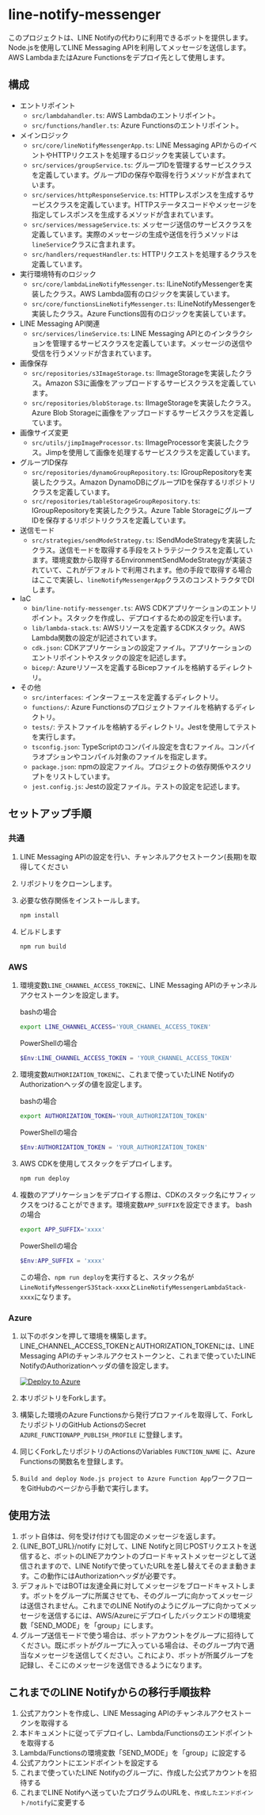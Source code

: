 # line-notify-messenger

このプロジェクトは、LINE Notifyの代わりに利用できるボットを提供します。Node.jsを使用してLINE Messaging APIを利用してメッセージを送信します。  
AWS LambdaまたはAzure Functionsをデプロイ先として使用します。  

## 構成

- エントリポイント
  - `src/lambdahandler.ts`: AWS Lambdaのエントリポイント。
  - `src/functions/handler.ts`: Azure Functionsのエントリポイント。
- メインロジック
  - `src/core/lineNotifyMessengerApp.ts`: LINE Messaging APIからのイベントやHTTPリクエストを処理するロジックを実装しています。
  - `src/services/groupService.ts`: グループIDを管理するサービスクラスを定義しています。グループIDの保存や取得を行うメソッドが含まれています。
  - `src/services/httpResponseService.ts`: HTTPレスポンスを生成するサービスクラスを定義しています。HTTPステータスコードやメッセージを指定してレスポンスを生成するメソッドが含まれています。
  - `src/services/messageService.ts`: メッセージ送信のサービスクラスを定義しています。実際のメッセージの生成や送信を行うメソッドは`lineService`クラスに含まれます。
  - `src/handlers/requestHandler.ts`: HTTPリクエストを処理するクラスを定義しています。
- 実行環境特有のロジック
  - `src/core/lambdaLineNotifyMessenger.ts`: ILineNotifyMessengerを実装したクラス。AWS Lambda固有のロジックを実装しています。
  - `src/core/functionsLineNotifyMessenger.ts`: ILineNotifyMessengerを実装したクラス。Azure Functions固有のロジックを実装しています。
- LINE Messaging API関連
  - `src/services/lineService.ts`: LINE Messaging APIとのインタラクションを管理するサービスクラスを定義しています。メッセージの送信や受信を行うメソッドが含まれています。
- 画像保存
  - `src/repositories/s3ImageStorage.ts`: IImageStorageを実装したクラス。Amazon S3に画像をアップロードするサービスクラスを定義しています。
  - `src/repositories/blobStorage.ts`: IImageStorageを実装したクラス。Azure Blob Storageに画像をアップロードするサービスクラスを定義しています。
- 画像サイズ変更
  - `src/utils/jimpImageProcessor.ts`: IImageProcessorを実装したクラス。Jimpを使用して画像を処理するサービスクラスを定義しています。
- グループID保存
  - `src/repositories/dynamoGroupRepository.ts`: IGroupRepositoryを実装したクラス。Amazon DynamoDBにグループIDを保存するリポジトリクラスを定義しています。
  - `src/repositories/tableStorageGroupRepository.ts`: IGroupRepositoryを実装したクラス。Azure Table StorageにグループIDを保存するリポジトリクラスを定義しています。
- 送信モード
  - `src/strategies/sendModeStrategy.ts`: ISendModeStrategyを実装したクラス。送信モードを取得する手段をストラテジークラスを定義しています。環境変数から取得するEnvironmentSendModeStrategyが実装されていて、これがデフォルトで利用されます。他の手段で取得する場合はここで実装し、`lineNotifyMessengerApp`クラスのコンストラクタでDIします。
- IaC
  - `bin/line-notify-messenger.ts`: AWS CDKアプリケーションのエントリポイント。スタックを作成し、デプロイするための設定を行います。
  - `lib/lambda-stack.ts`: AWSリソースを定義するCDKスタック。AWS Lambda関数の設定が記述されています。
  - `cdk.json`: CDKアプリケーションの設定ファイル。アプリケーションのエントリポイントやスタックの設定を記述します。
  - `bicep/`: Azureリソースを定義するBicepファイルを格納するディレクトリ。
- その他
  - `src/interfaces`: インターフェースを定義するディレクトリ。
  - `functions/`: Azure Functionsのプロジェクトファイルを格納するディレクトリ。
  - `tests/`: テストファイルを格納するディレクトリ。Jestを使用してテストを実行します。
  - `tsconfig.json`: TypeScriptのコンパイル設定を含むファイル。コンパイラオプションやコンパイル対象のファイルを指定します。
  - `package.json`: npmの設定ファイル。プロジェクトの依存関係やスクリプトをリストしています。
  - `jest.config.js`: Jestの設定ファイル。テストの設定を記述します。

## セットアップ手順

### 共通

1. LINE Messaging APIの設定を行い、チャンネルアクセストークン(長期)を取得してください
2. リポジトリをクローンします。
3. 必要な依存関係をインストールします。

   ```bash
   npm install
   ```

4. ビルドします

   ```bash
   npm run build
   ```

### AWS

1. 環境変数`LINE_CHANNEL_ACCESS_TOKEN`に、LINE Messaging APIのチャンネルアクセストークンを設定します。

   bashの場合

   ```bash
   export LINE_CHANNEL_ACCESS='YOUR_CHANNEL_ACCESS_TOKEN'
   ```

   PowerShellの場合

   ```powershell
   $Env:LINE_CHANNEL_ACCESS_TOKEN = 'YOUR_CHANNEL_ACCESS_TOKEN'
   ```

2. 環境変数`AUTHORIZATION_TOKEN`に、これまで使っていたLINE NotifyのAuthorizationヘッダの値を設定します。

   bashの場合

   ```bash
   export AUTHORIZATION_TOKEN='YOUR_AUTHORIZATION_TOKEN'
   ```

   PowerShellの場合

   ```powershell
   $Env:AUTHORIZATION_TOKEN = 'YOUR_AUTHORIZATION_TOKEN'
   ```

3. AWS CDKを使用してスタックをデプロイします。

   ```bash
   npm run deploy
   ```

4. 複数のアプリケーションをデプロイする際は、CDKのスタック名にサフィックスをつけることができます。環境変数`APP_SUFFIX`を設定できます。
   bashの場合

   ```bash
   export APP_SUFFIX='xxxx'
   ```

   PowerShellの場合

   ```powershell
   $Env:APP_SUFFIX = 'xxxx'
   ```

   この場合、`npm run deploy`を実行すると、スタック名が`LineNotifyMessengerS3Stack-xxxx`と`LineNotifyMessengerLambdaStack-xxxx`になります。

### Azure

1. 以下のボタンを押して環境を構築します。LINE_CHANNEL_ACCESS_TOKENとAUTHORIZATION_TOKENには、LINE Messaging APIのチャンネルアクセストークンと、これまで使っていたLINE NotifyのAuthorizationヘッダの値を設定します。

   [![Deploy to Azure](https://aka.ms/deploytoazurebutton)](https://portal.azure.com/#create/Microsoft.Template/uri/https%3A%2F%2Fkenichiro-kimura.github.io%2Fline-notify-messenger%2Fazuredeploy.json)

2. 本リポジトリをForkします。

3. 構築した環境のAzure Functionsから発行プロファイルを取得して、ForkしたリポジトリのGitHub ActionsのSecret `AZURE_FUNCTIONAPP_PUBLISH_PROFILE` に登録します。

4. 同じくForkしたリポジトリのActionsのVariables `FUNCTION_NAME` に、Azure Functionsの関数名を登録します。

5. `Build and deploy Node.js project to Azure Function App`ワークフローをGitHubのページから手動で実行します。

## 使用方法

1. ボット自体は、何を受け付けても固定のメッセージを返します。
2. {LINE_BOT_URL}/notify に対して、LINE Notifyと同じPOSTリクエストを送信すると、ボットのLINEアカウントのブロードキャストメッセージとして送信されますので、LINE Notifyで使っていたURLを差し替えてそのまま動きます。この動作にはAuthorizationヘッダが必要です。
3. デフォルトではBOTは友達全員に対してメッセージをブロードキャストします。ボットをグループに所属させても、そのグループに向かってメッセージは送信されません。これまでのLINE Notifyのようにグループに向かってメッセージを送信するには、AWS/Azureにデプロイしたバックエンドの環境変数「SEND_MODE」を「group」にします。
4. グループ送信モードで使う場合は、ボットアカウントをグループに招待してください。既にボットがグループに入っている場合は、そのグループ内で適当なメッセージを送信してください。これにより、ボットが所属グループを記録し、そこにのメッセージを送信できるようになります。

## これまでのLINE Notifyからの移行手順抜粋

1. 公式アカウントを作成し、LINE Messaging APIのチャンネルアクセストークンを取得する
2. 本ドキュメントに従ってデプロイし、Lambda/Functionsのエンドポイントを取得する
3. Lambda/Functionsの環境変数「SEND_MODE」を「group」に設定する
4. 公式アカウントにエンドポイントを設定する
5. これまで使っていたLINE Notifyのグループに、作成した公式アカウントを招待する
6. これまでLINE Notifyへ送っていたプログラムのURLを、`作成したエンドポイント/notify`に変更する

